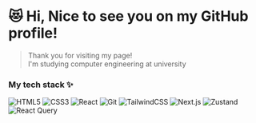 # 😻 Hi, Nice to see you on my **GitHub** profile!    


>Thank you for visiting my page!  
>l'm studying computer engineering at university
### My tech stack ✨
![HTML5](https://img.shields.io/badge/-HTML-red?style=flat-square&logo=html5&logoColor=ffffff) ![CSS3](https://img.shields.io/badge/-CSS-black?style=flat-square&logo=css3&logoColor=ffffff) ![React](https://img.shields.io/badge/-REACT-blue?style=flat-square&logo=react&logoColor=ffffff) ![Git](https://img.shields.io/badge/-GIT-yellow?style=flat-square&logo=git&logoColor=ffffff) ![TailwindCSS](https://img.shields.io/badge/-TailwindCSS-06B6D4?style=flat-square&logo=tailwind-css&logoColor=ffffff) ![Next.js](https://img.shields.io/badge/-Next.js-000000?style=flat-square&logo=nextdotjs&logoColor=ffffff) ![Zustand](https://img.shields.io/badge/-Zustand-000000?style=flat-square&logo=zustand&logoColor=ffffff)
 ![React Query](https://img.shields.io/badge/-React_Query-FF4154?style=flat-square&logo=react-query&logoColor=ffffff)




